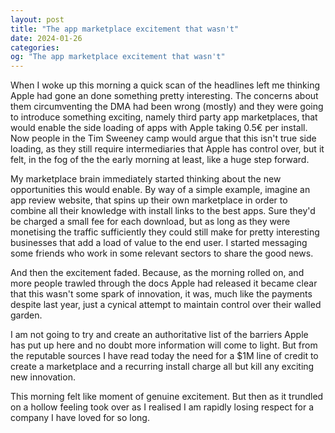```yaml
---
layout: post
title: "The app marketplace excitement that wasn't"
date: 2024-01-26
categories:
og: "The app marketplace excitement that wasn't"
---
```


When I woke up this morning a quick scan of the headlines left me thinking Apple had gone an done something pretty interesting. The concerns about them circumventing the DMA had been wrong (mostly) and they were going to introduce something exciting, namely third party app marketplaces, that would enable the side loading of apps with Apple taking 0.5€ per install. Now people in the Tim Sweeney camp would argue that this isn't true side loading, as they still require intermediaries that Apple has control over, but it felt, in the fog of the the early morning at least, like a huge step forward.

My marketplace brain immediately started thinking about the new opportunities this would enable. By way of a simple example, imagine an app review website, that spins up their own marketplace in order to combine all their knowledge with install links to the best apps. Sure they'd be charged a small fee for each download, but as long as they were monetising the traffic sufficiently they could still make for pretty interesting businesses that add a load of value to the end user. I started messaging some friends who work in some relevant sectors to share the good news.

And then the excitement faded. Because, as the morning rolled on, and more people trawled through the docs Apple had released it became clear that this wasn't some spark of innovation, it was, much like the payments despite last year, just a cynical attempt to maintain control over their walled garden.

I am not going to try and create an authoritative list of the barriers Apple has put up here and no doubt more information will come to light. But from the reputable sources I have read today the need for a $1M line of credit to create a marketplace and a recurring install charge all but kill any exciting new innovation.

This morning felt like moment of genuine excitement. But then as it trundled on a hollow feeling took over as I realised I am rapidly losing respect for a company I have loved for so long.
